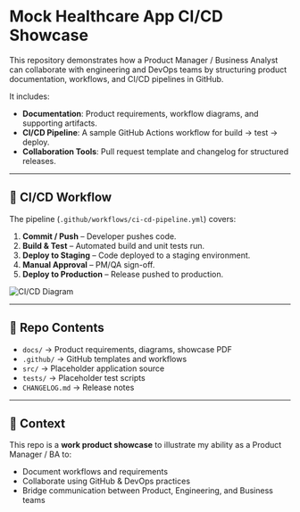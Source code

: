 # Mock Healthcare App CI/CD Showcase

This repository demonstrates how a Product Manager / Business Analyst can collaborate with engineering and DevOps teams by structuring product documentation, workflows, and CI/CD pipelines in GitHub.

It includes:
- **Documentation**: Product requirements, workflow diagrams, and supporting artifacts.
- **CI/CD Pipeline**: A sample GitHub Actions workflow for build → test → deploy.
- **Collaboration Tools**: Pull request template and changelog for structured releases.

---

## 🚀 CI/CD Workflow
The pipeline (`.github/workflows/ci-cd-pipeline.yml`) covers:

1. **Commit / Push** – Developer pushes code.
2. **Build & Test** – Automated build and unit tests run.
3. **Deploy to Staging** – Code deployed to a staging environment.
4. **Manual Approval** – PM/QA sign-off.
5. **Deploy to Production** – Release pushed to production.

![CI/CD Diagram](docs/ci_cd_workflow.png)

---

## 📂 Repo Contents
- `docs/` → Product requirements, diagrams, showcase PDF
- `.github/` → GitHub templates and workflows
- `src/` → Placeholder application source
- `tests/` → Placeholder test scripts
- `CHANGELOG.md` → Release notes

---

## 📌 Context
This repo is a **work product showcase** to illustrate my ability as a Product Manager / BA to:
- Document workflows and requirements
- Collaborate using GitHub & DevOps practices
- Bridge communication between Product, Engineering, and Business teams
